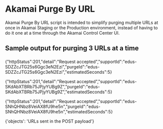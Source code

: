 # Akamai Purge By URL

Akamai Purge By URL script is intended to simplify purging multiple URLs at once in Akamai Staging or the Production environment, instead of having to do it one at a time through the Akamai Control Center UI.


## Sample output for purging 3 URLs at a time

###  
{"httpStatus":201,"detail":"Request accepted","supportId":"edus-SDZZcJTG25s6Ggc3eN2Ezi","purgeId":"edus-SDZZcJTG25s6Ggc3eN2Ezi","estimatedSeconds":5}

{"httpStatus":201,"detail":"Request accepted","supportId":"edus-SKdAbXTBRb75JPjyYUBg9Z","purgeId":"edus-SKdAbXTBRb75JPjyYUBg9Z","estimatedSeconds":5}

{"httpStatus":201,"detail":"Request accepted","supportId":"edus-SNhQHNbz8VeiAX8fU9he5n","purgeId":"edus-SNhQHNbz8VeiAX8fU9he5n","estimatedSeconds":5}

{'objects': 'URLs sent in the POST payload'} 
  

